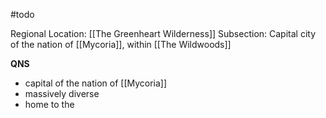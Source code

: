 #todo 

Regional Location: [[The Greenheart Wilderness]]
Subsection: Capital city of the nation of [[Mycoria]], within [[The Wildwoods]]

**QNS**
- capital of the nation of [[Mycoria]]
- massively diverse
- home to the 